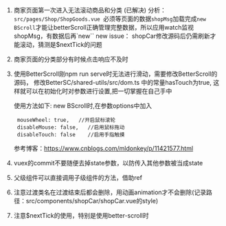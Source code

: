 1. 商家页面第一次进入无法滚动商品和分类 (已解决)
    分析：`src/pages/Shop/ShopGoods.vue `必须等页面的数据`shopMsg`加载完成`new BScroll`才能让betterScroll正确管理完整数据，所以应用watch监视shopMsg，有数据后再`new``
    new issue： shopCar修改源码后仍需刷新才能滚动，猜测是$nextTick的问题
    <br>
2. 商家页面的分类部分有时候点击响应不及时

3. 使用BetterScroll刚npm run serve时无法进行滑动，需要修改BetterScroll的源码，
      修改BetterSC/shared-utils/src/dom.ts 中的常量hasTouch为true, 
      这样就可以在初始化时对参数进行设置,把一切掌握在自己手中

      使用方法如下:
        new BScroll时,在参数options中加入

        mouseWheel: true,   //开启鼠标滚轮
        disableMouse: false,   //启用鼠标拖动
        disableTouch: false    //启用手指触摸
      参考博客：https://www.cnblogs.com/mldonkey/p/11421577.html

4. vuex的commit不要随便去掉state参数，以防传入其他参数被当成state

5. 父级组件可以直接调用子级组件的方法，借助ref

6. 注意过渡类名在过渡结束后都会删除，用动画animation才不会删除(记录路径：src/components/shopCar/shopCar.vue的style)

7. 注意$nextTick的使用，特别是使用better-scroll时
 